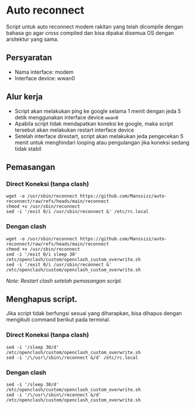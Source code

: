 # Auto reconnect
Script untuk auto reconnect modem rakitan yang telah dicompile dengan bahasa go agar cross compiled dan bisa dipakai disemua OS dengan arsitektur yang sama.

## Persyaratan
- Nama interface: modem
- Interface device: wwan0

## Alur kerja 
- Script akan melakukan ping ke google selama 1 menit dengan jeda 5 detik menggunakan interface device `wwan0`
- Apabila script tidak mendapatkan koneksi ke google, maka script tersebut akan melakukan restart interface device
- Setelah interface direstart, script akan melakukan jeda pengecekan 5 menit untuk menghindari looping atau pengulangan jika koneksi sedang tidak stabil

## Pemasangan
### Direct Koneksi (tanpa clash)
```
wget -o /usr/sbin/reconnect https://github.com/Manssizz/auto-reconnect/raw/refs/heads/main/reconnect
chmod +x /usr/sbin/reconnect
sed -i '/exit 0/i /usr/sbin/reconnect &' /etc/rc.local
```

### Dengan clash
```
wget -o /usr/sbin/reconnect https://github.com/Manssizz/auto-reconnect/raw/refs/heads/main/reconnect
chmod +x /usr/sbin/reconnect
sed -i '/exit 0/i sleep 30' /etc/openclash/custom/openclash_custom_overwrite.sh
sed -i '/exit 0/i /usr/sbin/reconnect &' /etc/openclash/custom/openclash_custom_overwrite.sh
```
_Note: Restart clash setelah pemasangan script._

## Menghapus script.
Jika script tidak berfungsi sesuai yang diharapkan, bisa dihapus dengan mengikuti command berikut pada terminal.
### Direct Koneksi (tanpa clash)
```
sed -i '/sleep 30/d' /etc/openclash/custom/openclash_custom_overwrite.sh
sed -i '/\/usr\/sbin\/reconnect &/d' /etc/rc.local
```

### Dengan clash
```
sed -i '/sleep 30/d' /etc/openclash/custom/openclash_custom_overwrite.sh
sed -i '/\/usr\/sbin\/reconnect &/d' /etc/openclash/custom/openclash_custom_overwrite.sh
```
